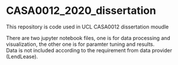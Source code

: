 # CASA0012_2020_dissertation
This repository is code used in UCL CASA0012 dissertation moudle

There are two jupyter notebook files, one is for data processing and visualization, the other one is for paramter tuning and results.
<br>Data is not included according to the requirement from data provider (LendLease).
